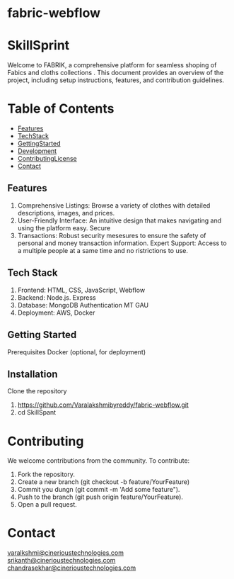 # fabric-webflow
 
# SkillSprint

Welcome to FABRIK, a comprehensive platform for seamless shoping of Fabics and cloths collections . This document provides an overview of the project, including setup instructions, features, and contribution guidelines.

# Table of Contents

- [Features](#Features)
- [TechStack](#TechStack)
- [GettingStarted ](#GettingStarted )
- [Development](#Development) 
- [ContributingLicense ](#ContributingLicense )
- [Contact](#Contact)

## Features 

1. Comprehensive Listings: Browse a variety of clothes with detailed descriptions, images, and prices. 
2. User-Friendly Interface: An intuitive design that makes navigating and using the platform easy. Secure 
3. Transactions: Robust security mesesures to ensure the safety of personal and money transaction information. 
Expert Support: Access to a multiple people at a same time and no ristrictions to use.

## Tech Stack 

1. Frontend: HTML, CSS, JavaScript, Webflow 
2. Backend: Node.js. Express 
3. Database: MongoDB Authentication MT GAU 
4. Deployment: AWS, Docker 

## Getting Started

Prerequisites Docker (optional, for deployment) 

## Installation 

Clone the repository 
1. https://github.com/Varalakshmibyreddy/fabric-webflow.git
2. cd SkillSpant 

# Contributing 

We welcome contributions from the community. To contribute: 
1. Fork the repository. 
2. Create a new branch (git checkout -b feature/YourFeature) 
3. Commit you dungn (git commit -m 'Add some feature"). 
4. Push to the branch (git push origin feature/YourFeature). 
5. Open a pull request. 

# Contact
varalkshmi@cinerioustechnologies.com
srikanth@cinerioustechnologies.com
chandrasekhar@cinerioustechnologies.com